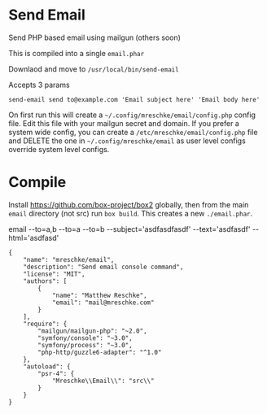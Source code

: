 # Send Email

Send PHP based email using mailgun (others soon)

This is compiled into a single `email.phar`

Downlaod and move to `/usr/local/bin/send-email`

Accepts 3 params

	send-email send to@example.com 'Email subject here' 'Email body here'

On first run this will create a `~/.config/mreschke/email/config.php` config file.  Edit this file with your mailgun secret and domain.  If you prefer a system wide config, you can create a `/etc/mreschke/email/config.php` file and DELETE the one in `~/.config/mreschke/email` as user level configs override system level configs.


# Compile

Install https://github.com/box-project/box2 globally, then from the main `email` directory (not src) run `box build`.  This creates a new `./email.phar`.



email
	--to=a,b
		--to=a
		--to=b
	--subject='asdfasdfasdf'
	--text='asdfasdf'
		--html='asdfasd'





	{
		"name": "mreschke/email",
		"description": "Send email console command",
		"license": "MIT",
		"authors": [
			{
				"name": "Matthew Reschke",
				"email": "mail@mreschke.com"
			}
		],
		"require": {
			"mailgun/mailgun-php": "~2.0",
			"symfony/console": "~3.0",
			"symfony/process": "~3.0",
			"php-http/guzzle6-adapter": "^1.0"
		},
		"autoload": {
			"psr-4": {
				"Mreschke\\Email\\": "src\\"
			}
		}
	}
